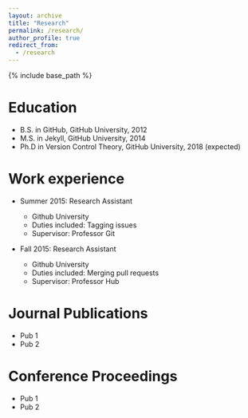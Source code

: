 ```yaml
---
layout: archive
title: "Research"
permalink: /research/
author_profile: true
redirect_from:
  - /research
---
```


{% include base_path %}

Education
======
* B.S. in GitHub, GitHub University, 2012
* M.S. in Jekyll, GitHub University, 2014
* Ph.D in Version Control Theory, GitHub University, 2018 (expected)

Work experience
======
* Summer 2015: Research Assistant
  * Github University
  * Duties included: Tagging issues
  * Supervisor: Professor Git

* Fall 2015: Research Assistant
  * Github University
  * Duties included: Merging pull requests
  * Supervisor: Professor Hub
  
Journal Publications
======
* Pub 1
* Pub 2


Conference Proceedings
======
* Pub 1
* Pub 2
